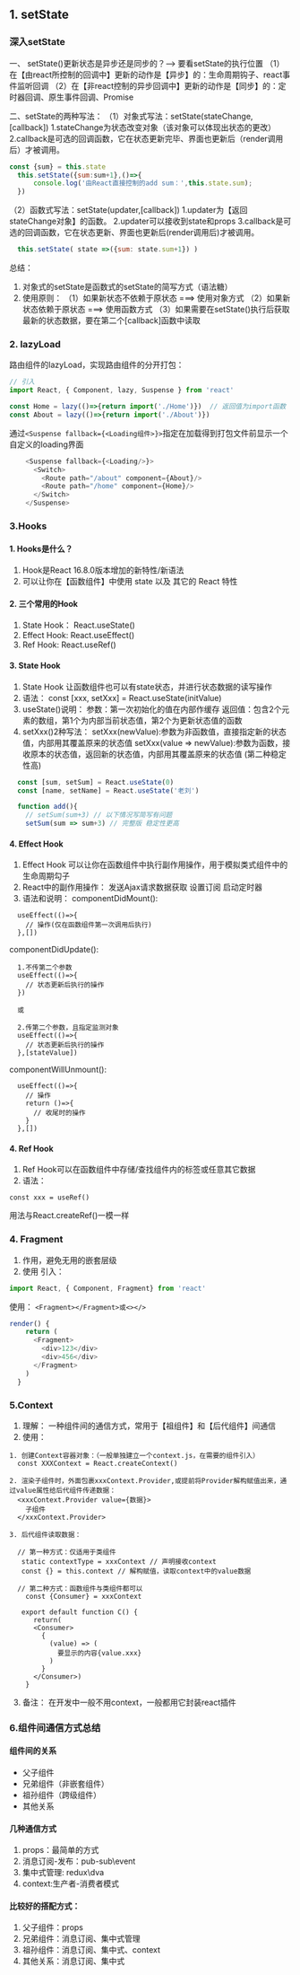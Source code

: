 ## 1. setState

### 深入setState
一、 setState()更新状态是异步还是同步的？--> 要看setState的执行位置
  （1）在【由react所控制的回调中】更新的动作是【异步】的：生命周期钩子、react事件监听回调
  （2）在【非react控制的异步回调中】更新的动作是【同步】的：定时器回调、原生事件回调、Promise

二、setState的两种写法：
  （1）对象式写法：setState(stateChange,[callback])
      1.stateChange为状态改变对象（该对象可以体现出状态的更改）
      2.callback是可选的回调函数，它在状态更新完毕、界面也更新后（render调用后）才被调用。
```js
const {sum} = this.state
  this.setState({sum:sum+1},()=>{
      console.log('由React直接控制的add sum：',this.state.sum);
  })
```
  （2）函数式写法：setState(updater,[callback])
      1.updater为【返回stateChange对象】的函数。
      2.updater可以接收到state和props
      3.callback是可选的回调函数，它在状态更新、界面也更新后(render调用后)才被调用。
```js
  this.setState( state =>({sum: state.sum+1}) )
```

总结：
1. 对象式的setState是函数式的setState的简写方式（语法糖）
2. 使用原则：
  （1）如果新状态不依赖于原状态 ===> 使用对象方式
  （2）如果新状态依赖于原状态 ===> 使用函数方式
  （3）如果需要在setState()执行后获取最新的状态数据，要在第二个[callback]函数中读取

### 2. lazyLoad
路由组件的lazyLoad，实现路由组件的分开打包：
```js
// 引入
import React, { Component, lazy, Suspense } from 'react'

const Home = lazy(()=>{return import('./Home')})  // 返回值为import函数
const About = lazy(()=>{return import('./About')})
```

通过`<Suspense fallback={<Loading组件>}>`指定在加载得到打包文件前显示一个自定义的loading界面
```js
    <Suspense fallback={<Loading/>}>
      <Switch>
        <Route path="/about" component={About}/>
        <Route path="/home" component={Home}/>
      </Switch>
    </Suspense>
```

### 3.Hooks

#### 1. Hooks是什么？
1. Hook是React 16.8.0版本增加的新特性/新语法
2. 可以让你在【函数组件】中使用 state 以及 其它的 React 特性

#### 2. 三个常用的Hook
1. State Hook： React.useState()
2. Effect Hook: React.useEffect()
3. Ref Hook: React.useRef()

#### 3. State Hook
1. State Hook 让函数组件也可以有state状态，并进行状态数据的读写操作
2. 语法： const [xxx, setXxx] = React.useState(initValue)
3. useState()说明：
    参数：第一次初始化的值在内部作缓存
    返回值：包含2个元素的数组，第1个为内部当前状态值，第2个为更新状态值的函数
4. setXxx()2种写法：
    setXxx(newValue):参数为非函数值，直接指定新的状态值，内部用其覆盖原来的状态值
    setXxx(value => newValue):参数为函数，接收原本的状态值，返回新的状态值，内部用其覆盖原来的状态值
    (第二种稳定性高)
```js
  const [sum, setSum] = React.useState(0)
  const [name, setName] = React.useState('老刘')

  function add(){
    // setSum(sum+3) // 以下情况写简写有问题
    setSum(sum => sum+3) // 完整版 稳定性更高
```

#### 4. Effect Hook
1. Effect Hook 可以让你在函数组件中执行副作用操作，用于模拟类式组件中的生命周期勾子
2. React中的副作用操作：
  发送Ajax请求数据获取
  设置订阅
  启动定时器
3. 语法和说明：
componentDidMount():
```
  useEffect(()=>{
    // 操作(仅在函数组件第一次调用后执行)
  },[])
```
componentDidUpdate():
```
  1.不传第二个参数
  useEffect(()=>{
    // 状态更新后执行的操作
  }) 

  或

  2.传第二个参数，且指定监测对象
  useEffect(()=>{
    // 状态更新后执行的操作
  },[stateValue])
```
componentWillUnmount():
```
  useEffect(()=>{
    // 操作
    return ()=>{
      // 收尾时的操作
    }
  },[])
```

#### 4. Ref Hook
1. Ref Hook可以在函数组件中存储/查找组件内的标签或任意其它数据
2. 语法：
```
const xxx = useRef()
```
用法与React.createRef()一模一样


### 4. Fragment
1. 作用，避免无用的嵌套层级
2. 使用
引入：
```js
import React, { Component, Fragment} from 'react'
```
使用： `<Fragment></Fragment>或<></>`
```js
render() {
    return (
      <Fragment>
        <div>123</div>
        <div>456</div>
      </Fragment>
    )
  }
```

### 5.Context
1. 理解： 一种组件间的通信方式，常用于【祖组件】和【后代组件】间通信
2. 使用：
```
1. 创建Context容器对象：（一般单独建立一个context.js，在需要的组件引入）
  const XXXContext = React.createContext()

2. 渲染子组件时，外面包裹xxxContext.Provider,或提前将Provider解构赋值出来，通过value属性给后代组件传递数据：
  <xxxContext.Provider value={数据}>
    子组件
  </xxxContext.Provider>

3. 后代组件读取数据：

  // 第一种方式：仅适用于类组件
   static contextType = xxxContext // 声明接收context
   const {} = this.context // 解构赋值，读取context中的value数据

  // 第二种方式：函数组件与类组件都可以
    const {Consumer} = xxxContext

   export default function C() {
      return( 
      <Consumer>
        {
          (value) => (
            要显示的内容{value.xxx}
          )
        }
      </Consumer>)
    }

```

3. 备注： 在开发中一般不用context，一般都用它封装react插件

### 6.组件间通信方式总结
#### 组件间的关系
* 父子组件
* 兄弟组件（非嵌套组件）
* 祖孙组件（跨级组件）
* 其他关系
#### 几种通信方式
1. props：最简单的方式
2. 消息订阅-发布：pub-sub\event
3. 集中式管理: redux\dva
4. context:生产者-消费者模式
#### 比较好的搭配方式：
1. 父子组件：props
2. 兄弟组件：消息订阅、集中式管理
3. 祖孙组件：消息订阅、集中式、context
4. 其他关系：消息订阅、集中式

